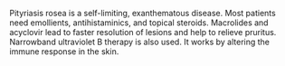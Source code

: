 Pityriasis rosea is a self-limiting, exanthematous disease. Most patients need emollients, antihistaminics, and topical steroids. Macrolides and acyclovir lead to faster resolution of lesions and help to relieve pruritus. Narrowband ultraviolet B therapy is also used. It works by altering the immune response in the skin.